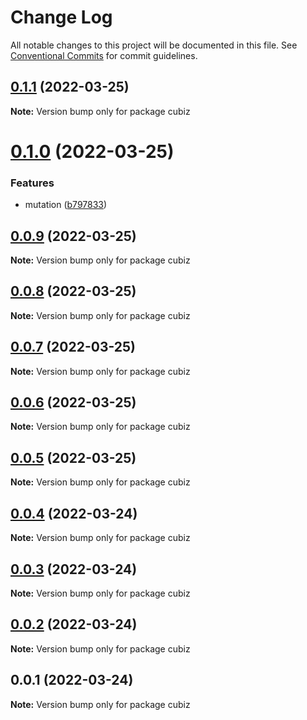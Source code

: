 # Change Log

All notable changes to this project will be documented in this file.
See [Conventional Commits](https://conventionalcommits.org) for commit guidelines.

## [0.1.1](https://github.com/linq2js/cubiz/compare/v0.1.0...v0.1.1) (2022-03-25)

**Note:** Version bump only for package cubiz





# [0.1.0](https://github.com/linq2js/cubiz/compare/v0.0.9...v0.1.0) (2022-03-25)


### Features

* mutation ([b797833](https://github.com/linq2js/cubiz/commit/b797833d202b5f3d13861665296016e5597c335f))





## [0.0.9](https://github.com/linq2js/cubiz/compare/v0.0.8...v0.0.9) (2022-03-25)

**Note:** Version bump only for package cubiz





## [0.0.8](https://github.com/linq2js/cubiz/compare/v0.0.7...v0.0.8) (2022-03-25)

**Note:** Version bump only for package cubiz





## [0.0.7](https://github.com/linq2js/cubiz/compare/v0.0.6...v0.0.7) (2022-03-25)

**Note:** Version bump only for package cubiz





## [0.0.6](https://github.com/linq2js/cubiz/compare/v0.0.5...v0.0.6) (2022-03-25)

**Note:** Version bump only for package cubiz





## [0.0.5](https://github.com/linq2js/cubiz/compare/v0.0.4...v0.0.5) (2022-03-25)

**Note:** Version bump only for package cubiz





## [0.0.4](https://github.com/linq2js/cubiz/compare/v0.0.3...v0.0.4) (2022-03-24)

**Note:** Version bump only for package cubiz





## [0.0.3](https://github.com/linq2js/cubiz/compare/v0.0.2...v0.0.3) (2022-03-24)

**Note:** Version bump only for package cubiz





## [0.0.2](https://github.com/linq2js/cubiz/compare/v0.0.1...v0.0.2) (2022-03-24)

**Note:** Version bump only for package cubiz





## 0.0.1 (2022-03-24)

**Note:** Version bump only for package cubiz
